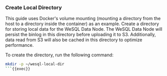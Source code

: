 ### Create Local Directory

This guide uses Docker's volume mounting (mounting a directory from the host to a directory inside the container) as an example. Create a directory for storing local data for the WeSQL Data Node. The WeSQL Data Node will persist the binlog in this directory before uploading it to S3. Additionally, data read from S3 will also be cached in this directory to optimize performance.

To create the directory, run the following command:

```bash
mkdir -p ~/wesql-local-dir
```{{exec}}